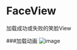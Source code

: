 # FaceView
加载成功或失败的笑脸View

###加载动画
 ![image](https://github.com/HuangPugang/FaceView/blob/master/screenshot/screenshot.gif)
